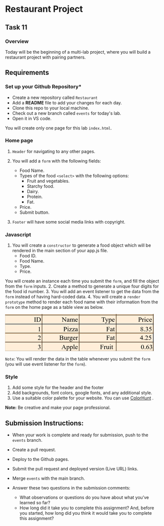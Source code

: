# Restaurant Project

## Task 11

### **Overview**

Today will be the beginning of a multi-lab project, where you will build a restaurant project with pairing partners.

## **Requirements**

### **Set up your Github Repository***

- Create a new repository called `Restaurant`
- Add a **README** file to add your changes for each day.
- Clone this repo to your local machine.
- Check out a new branch called `events` for today's lab.
- Open it in VS code.

You will create only one page for this lab `index.html`.
### **Home page**
1. `Header` for navigating to any other pages.

2. You will add a `form` with the following fields:
    - Food Name.
    - Types of the food `<select>` with the following options:
        - Fruit and vegetables.
        - Starchy food.
        - Dairy.
        - Protein.
        - Fat.
    - Price.
    - Submit button.

3. `Footer` will have some social media links with copyright.

### **Javascript**

1. You will create a `constructor` to generate a food object which will be rendered in the main section of your app.js file.
    - Food ID.
    - Food Name.
    - Type.
    - Price.

You will create an instance each time you submit the `form`, and fill the object from the `form` inputs.
2. Create a method to generate a unique four digits for the food id number.
3. You will add an event listener to get the data from the `form` instead of having hard-coded data.
4. You will create a `render prototype` method to render each food name with their information from the `form` on the home page as a table view as below.

![Card](assets/table.png)

`Note`: You will render the data in the table whenever you submit the `form` (you will use event listener for the `form`).

### **Style**

1. Add some style for the header and the footer
2. Add backgrounds, font colors, google fonts, and any additional style.
3. Use a suitable color palette for your website. You can use [ColorHunt](https://colorhunt.co) .

**Note:**
Be creative and make your page professional.

## Submission Instructions:
- When your work is complete and ready for submission, push to the `events` branch.
- Create a pull request.
- Deploy to the Github pages.
- Submit the pull request and deployed version (Live URL) links.
- Merge `events` with the main branch.
- Answer these two questions in the submission comments: 

    - What observations or questions do you have about what you’ve learned so far?
    - How long did it take you to complete this assignment? And, before you started, how long did you think it would take you to complete this assignment?